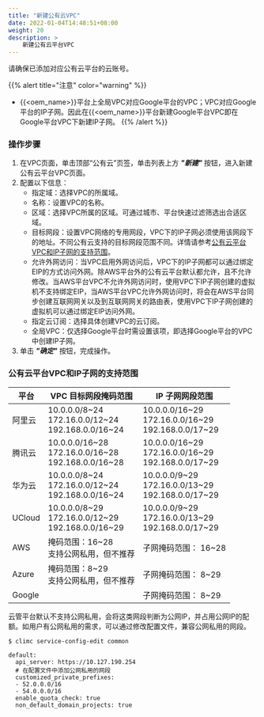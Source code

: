 ```yaml
---
title: "新建公有云VPC"
date: 2022-01-04T14:48:51+08:00
weight: 20
description: >
    新建公有云平台VPC
---
```


请确保已添加对应公有云平台的云账号。

{{% alert title="注意" color="warning" %}}
- {{<oem_name>}}平台上全局VPC对应Google平台的VPC；VPC对应Google平台的IP子网。因此在{{<oem_name>}}平台新建Google平台VPC即在Google平台VPC下新建IP子网。
{{% /alert %}}

### 操作步骤

1. 在VPC页面，单击顶部“公有云”页签，单击列表上方 **_"新建"_** 按钮，进入新建公有云平台VPC页面。
2. 配置以下信息：
   - 指定域：选择VPC的所属域。
   - 名称：设置VPC的名称。
   - 区域：选择VPC所属的区域。可通过城市、平台快速过滤筛选出合适区域。
   - 目标网段：设置VPC网络的专用网段，VPC下的IP子网必须使用该网段下的地址。不同公有云支持的目标网段范围不同。详情请参考[公有云平台VPC和IP子网的支持范围](#公有云平台vpc和ip子网的支持范围)。
   - 允许外网访问：当VPC启用外网访问后，VPC下的IP子网都可以通过绑定EIP的方式访问外网。除AWS平台外的公有云平台默认都允许，且不允许修改。当AWS平台VPC不允许外网访问时，使用VPC下IP子网创建的虚拟机不支持绑定EIP，当AWS平台VPC允许外网访问时，将会在AWS平台同步创建互联网网关以及到互联网网关的路由表，使用VPC下IP子网创建的虚拟机可以通过绑定EIP访问外网。
   - 指定云订阅：选择具体创建VPC的云订阅。
   - 全局VPC：仅选择Google平台时需设置该项，即选择Google平台的VPC中创建IP子网。
3. 单击 **_"确定"_** 按钮，完成操作。

### 公有云平台VPC和IP子网的支持范围

| 平台 | VPC 目标网段掩码范围 | IP 子网网段范围 |
|-----|---------|--------|
| 阿里云 | 10.0.0.0/8~24 <br> 172.16.0.0/12~24 <br> 192.168.0.0/16~24| 10.0.0.0/16~29 <br> 172.16.0.0/16~29 <br> 192.168.0.0/17~29 |
| 腾讯云 | 10.0.0.0/16~28 <br> 172.16.0.0/16~28 <br> 192.168.0.0/16~28 | 10.0.0.0/16~29 <br> 172.16.0.0/16~29 <br> 192.168.0.0/17~29 |
| 华为云 | 10.0.0.0/8~24 <br> 172.16.0.0/12~24 <br> 192.168.0.0/16~24| 10.0.0.0/9~29 <br> 172.16.0.0/13~29 <br> 192.168.0.0/17~29 |
| UCloud | 10.0.0.0/8~29 <br> 172.16.0.0/12~29 <br> 192.168.0.0/16~29| 10.0.0.0/9~29 <br> 172.16.0.0/13~29 <br> 192.168.0.0/17~29 |
| AWS | 掩码范围：16~28 <br> 支持公网私用，但不推荐 | 子网掩码范围： 16~28 |
| Azure | 掩码范围：8~29 <br> 支持公网私用，但不推荐   | 子网掩码范围： 8~29 |
| Google | | 子网掩码范围： 8~29 |

云管平台默认不支持公网私用，会将这类网段判断为公网IP，并占用公网IP的配额。如用户有公网私用的需求，可以通过修改配置文件，兼容公网私用的网段。

```
$ climc service-config-edit common

default:
  api_server: https://10.127.190.254
  # 在配置文件中添加公网私用的网段
  customized_private_prefixes: 
  - 52.0.0.0/16
  - 54.0.0.0/16
  enable_quota_check: true
  non_default_domain_projects: true

```